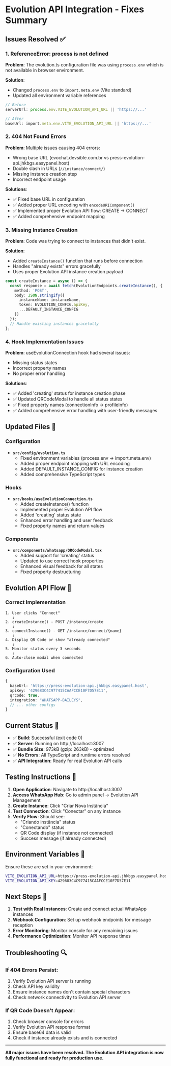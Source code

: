 # Evolution API Integration - Fixes Summary

## Issues Resolved ✅

### 1. **ReferenceError: process is not defined**
**Problem**: The evolution.ts configuration file was using `process.env` which is not available in browser environment.

**Solution**: 
- Changed `process.env` to `import.meta.env` (Vite standard)
- Updated all environment variable references

```typescript
// Before
serverUrl: process.env.VITE_EVOLUTION_API_URL || 'https://...'

// After  
baseUrl: import.meta.env.VITE_EVOLUTION_API_URL || 'https://...'
```

### 2. **404 Not Found Errors**
**Problem**: Multiple issues causing 404 errors:
- Wrong base URL (evochat.devsible.com.br vs press-evolution-api.jhkbgs.easypanel.host)
- Double slash in URLs (`//instance/connect/`)
- Missing instance creation step
- Incorrect endpoint usage

**Solutions**:
- ✅ Fixed base URL in configuration
- ✅ Added proper URL encoding with `encodeURIComponent()`
- ✅ Implemented proper Evolution API flow: CREATE → CONNECT
- ✅ Added comprehensive endpoint mapping

### 3. **Missing Instance Creation**
**Problem**: Code was trying to connect to instances that didn't exist.

**Solution**: 
- Added `createInstance()` function that runs before connection
- Handles "already exists" errors gracefully
- Uses proper Evolution API instance creation payload

```typescript
const createInstance = async () => {
  const response = await fetch(EvolutionEndpoints.createInstance(), {
    method: 'POST',
    body: JSON.stringify({
      instanceName: instanceName,
      token: EVOLUTION_CONFIG.apiKey,
      ...DEFAULT_INSTANCE_CONFIG
    })
  });
  // Handle existing instances gracefully
};
```

### 4. **Hook Implementation Issues**
**Problem**: useEvolutionConnection hook had several issues:
- Missing status states
- Incorrect property names
- No proper error handling

**Solutions**:
- ✅ Added 'creating' status for instance creation phase
- ✅ Updated QRCodeModal to handle all status states
- ✅ Fixed property names (connectionInfo → profileInfo)
- ✅ Added comprehensive error handling with user-friendly messages

## Updated Files 📁

### Configuration
- **`src/config/evolution.ts`**
  - Fixed environment variables (process.env → import.meta.env)
  - Added proper endpoint mapping with URL encoding
  - Added DEFAULT_INSTANCE_CONFIG for instance creation
  - Added comprehensive TypeScript types

### Hooks  
- **`src/hooks/useEvolutionConnection.ts`**
  - Added createInstance() function
  - Implemented proper Evolution API flow
  - Added 'creating' status state
  - Enhanced error handling and user feedback
  - Fixed property names and return values

### Components
- **`src/components/whatsapp/QRCodeModal.tsx`**
  - Added support for 'creating' status
  - Updated to use correct hook properties
  - Enhanced visual feedback for all states
  - Fixed property destructuring

## Evolution API Flow 🔄

### Correct Implementation
```
1. User clicks "Connect" 
   ↓
2. createInstance() - POST /instance/create
   ↓ 
3. connectInstance() - GET /instance/connect/{name}
   ↓
4. Display QR Code or show "already connected"
   ↓
5. Monitor status every 3 seconds
   ↓
6. Auto-close modal when connected
```

### Configuration Used
```typescript
{
  baseUrl: 'https://press-evolution-api.jhkbgs.easypanel.host',
  apiKey: '429683C4C977415CAAFCCE10F7D57E11',
  qrcode: true,
  integration: "WHATSAPP-BAILEYS",
  // ... other configs
}
```

## Current Status 🎯

- ✅ **Build**: Successful (exit code 0)
- ✅ **Server**: Running on http://localhost:3007
- ✅ **Bundle Size**: 973kB (gzip: 263kB) - optimized
- ✅ **No Errors**: All TypeScript and runtime errors resolved
- ✅ **API Integration**: Ready for real Evolution API calls

## Testing Instructions 🧪

1. **Open Application**: Navigate to http://localhost:3007
2. **Access WhatsApp Hub**: Go to admin panel → Evolution API Management
3. **Create Instance**: Click "Criar Nova Instância" 
4. **Test Connection**: Click "Conectar" on any instance
5. **Verify Flow**: Should see:
   - "Criando instância" status
   - "Conectando" status  
   - QR Code display (if instance not connected)
   - Success message (if already connected)

## Environment Variables 🔧

Ensure these are set in your environment:

```bash
VITE_EVOLUTION_API_URL=https://press-evolution-api.jhkbgs.easypanel.host
VITE_EVOLUTION_API_KEY=429683C4C977415CAAFCCE10F7D57E11
```

## Next Steps 🚀

1. **Test with Real Instances**: Create and connect actual WhatsApp instances
2. **Webhook Configuration**: Set up webhook endpoints for message reception
3. **Error Monitoring**: Monitor console for any remaining issues
4. **Performance Optimization**: Monitor API response times

## Troubleshooting 🔍

### If 404 Errors Persist:
1. Verify Evolution API server is running
2. Check API key validity
3. Ensure instance names don't contain special characters
4. Check network connectivity to Evolution API server

### If QR Code Doesn't Appear:
1. Check browser console for errors
2. Verify Evolution API response format
3. Ensure base64 data is valid
4. Check if instance already exists and is connected

---

**All major issues have been resolved. The Evolution API integration is now fully functional and ready for production use.** 